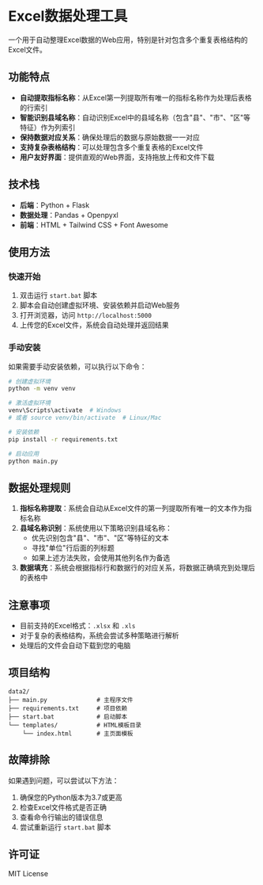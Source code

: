 # Excel数据处理工具

一个用于自动整理Excel数据的Web应用，特别是针对包含多个重复表格结构的Excel文件。

## 功能特点

- **自动提取指标名称**：从Excel第一列提取所有唯一的指标名称作为处理后表格的行索引
- **智能识别县域名称**：自动识别Excel中的县域名称（包含"县"、"市"、"区"等特征）作为列索引
- **保持数据对应关系**：确保处理后的数据与原始数据一一对应
- **支持复杂表格结构**：可以处理包含多个重复表格的Excel文件
- **用户友好界面**：提供直观的Web界面，支持拖放上传和文件下载

## 技术栈

- **后端**：Python + Flask
- **数据处理**：Pandas + Openpyxl
- **前端**：HTML + Tailwind CSS + Font Awesome

## 使用方法

### 快速开始

1. 双击运行 `start.bat` 脚本
2. 脚本会自动创建虚拟环境、安装依赖并启动Web服务
3. 打开浏览器，访问 `http://localhost:5000`
4. 上传您的Excel文件，系统会自动处理并返回结果

### 手动安装

如果需要手动安装依赖，可以执行以下命令：

```bash
# 创建虚拟环境
python -m venv venv

# 激活虚拟环境
venv\Scripts\activate  # Windows
# 或者 source venv/bin/activate  # Linux/Mac

# 安装依赖
pip install -r requirements.txt

# 启动应用
python main.py
```

## 数据处理规则

1. **指标名称提取**：系统会自动从Excel文件的第一列提取所有唯一的文本作为指标名称
2. **县域名称识别**：系统使用以下策略识别县域名称：
   - 优先识别包含"县"、"市"、"区"等特征的文本
   - 寻找"单位"行后面的列标题
   - 如果上述方法失败，会使用其他列名作为备选
3. **数据填充**：系统会根据指标行和数据行的对应关系，将数据正确填充到处理后的表格中

## 注意事项

- 目前支持的Excel格式：`.xlsx` 和 `.xls`
- 对于复杂的表格结构，系统会尝试多种策略进行解析
- 处理后的文件会自动下载到您的电脑

## 项目结构

```
data2/
├── main.py              # 主程序文件
├── requirements.txt     # 项目依赖
├── start.bat            # 启动脚本
└── templates/           # HTML模板目录
    └── index.html       # 主页面模板
```

## 故障排除

如果遇到问题，可以尝试以下方法：

1. 确保您的Python版本为3.7或更高
2. 检查Excel文件格式是否正确
3. 查看命令行输出的错误信息
4. 尝试重新运行 `start.bat` 脚本

## 许可证

MIT License